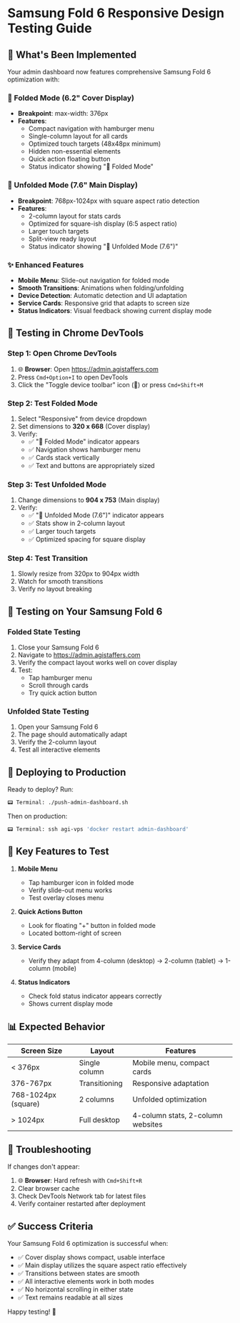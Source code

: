 # Samsung Fold 6 Responsive Design Testing Guide

## 🎯 What's Been Implemented

Your admin dashboard now features comprehensive Samsung Fold 6 optimization with:

### 📱 Folded Mode (6.2" Cover Display)
- **Breakpoint**: max-width: 376px
- **Features**:
  - Compact navigation with hamburger menu
  - Single-column layout for all cards
  - Optimized touch targets (48x48px minimum)
  - Hidden non-essential elements
  - Quick action floating button
  - Status indicator showing "📱 Folded Mode"

### 📱 Unfolded Mode (7.6" Main Display)
- **Breakpoint**: 768px-1024px with square aspect ratio detection
- **Features**:
  - 2-column layout for stats cards
  - Optimized for square-ish display (6:5 aspect ratio)
  - Larger touch targets
  - Split-view ready layout
  - Status indicator showing "📱 Unfolded Mode (7.6")"

### ✨ Enhanced Features
- **Mobile Menu**: Slide-out navigation for folded mode
- **Smooth Transitions**: Animations when folding/unfolding
- **Device Detection**: Automatic detection and UI adaptation
- **Service Cards**: Responsive grid that adapts to screen size
- **Status Indicators**: Visual feedback showing current display mode

## 🧪 Testing in Chrome DevTools

### Step 1: Open Chrome DevTools
1. 🌐 **Browser**: Open https://admin.agistaffers.com
2. Press `Cmd+Option+I` to open DevTools
3. Click the "Toggle device toolbar" icon (📱) or press `Cmd+Shift+M`

### Step 2: Test Folded Mode
1. Select "Responsive" from device dropdown
2. Set dimensions to **320 x 668** (Cover display)
3. Verify:
   - ✅ "📱 Folded Mode" indicator appears
   - ✅ Navigation shows hamburger menu
   - ✅ Cards stack vertically
   - ✅ Text and buttons are appropriately sized

### Step 3: Test Unfolded Mode
1. Change dimensions to **904 x 753** (Main display)
2. Verify:
   - ✅ "📱 Unfolded Mode (7.6")" indicator appears
   - ✅ Stats show in 2-column layout
   - ✅ Larger touch targets
   - ✅ Optimized spacing for square display

### Step 4: Test Transition
1. Slowly resize from 320px to 904px width
2. Watch for smooth transitions
3. Verify no layout breaking

## 📱 Testing on Your Samsung Fold 6

### Folded State Testing
1. Close your Samsung Fold 6
2. Navigate to https://admin.agistaffers.com
3. Verify the compact layout works well on cover display
4. Test:
   - Tap hamburger menu
   - Scroll through cards
   - Try quick action button

### Unfolded State Testing
1. Open your Samsung Fold 6
2. The page should automatically adapt
3. Verify the 2-column layout
4. Test all interactive elements

## 🚀 Deploying to Production

Ready to deploy? Run:

```bash
📟 Terminal: ./push-admin-dashboard.sh
```

Then on production:
```bash
📟 Terminal: ssh agi-vps 'docker restart admin-dashboard'
```

## 🎯 Key Features to Test

1. **Mobile Menu**
   - Tap hamburger icon in folded mode
   - Verify slide-out menu works
   - Test overlay closes menu

2. **Quick Actions Button**
   - Look for floating "+" button in folded mode
   - Located bottom-right of screen

3. **Service Cards**
   - Verify they adapt from 4-column (desktop) → 2-column (tablet) → 1-column (mobile)

4. **Status Indicators**
   - Check fold status indicator appears correctly
   - Shows current display mode

## 📊 Expected Behavior

| Screen Size | Layout | Features |
|------------|--------|----------|
| < 376px | Single column | Mobile menu, compact cards |
| 376-767px | Transitioning | Responsive adaptation |
| 768-1024px (square) | 2 columns | Unfolded optimization |
| > 1024px | Full desktop | 4-column stats, 2-column websites |

## 🐛 Troubleshooting

If changes don't appear:
1. 🌐 **Browser**: Hard refresh with `Cmd+Shift+R`
2. Clear browser cache
3. Check DevTools Network tab for latest files
4. Verify container restarted after deployment

## ✅ Success Criteria

Your Samsung Fold 6 optimization is successful when:
- ✅ Cover display shows compact, usable interface
- ✅ Main display utilizes the square aspect ratio effectively
- ✅ Transitions between states are smooth
- ✅ All interactive elements work in both modes
- ✅ No horizontal scrolling in either state
- ✅ Text remains readable at all sizes

Happy testing! 🎉